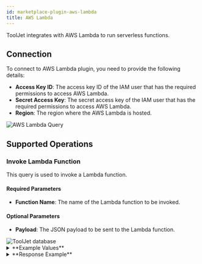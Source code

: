 ```yaml
---
id: marketplace-plugin-aws-lambda
title: AWS Lambda
---
```


ToolJet integrates with AWS Lambda to run serverless functions.

<div style={{paddingTop:'24px', paddingBottom:'24px'}}>

## Connection

To connect to AWS Lambda plugin, you need to provide the following details:

- **Access Key ID**: The access key ID of the IAM user that has the required permissions to access AWS Lambda.
- **Secret Access Key**: The secret access key of the IAM user that has the required permissions to access AWS Lambda.
- **Region**: The region where the AWS Lambda is hosted.

<div style={{textAlign: 'center'}}>
    <img style={{ border:'0', marginBottom:'15px', borderRadius:'5px', boxShadow: '0px 1px 3px rgba(0, 0, 0, 0.2)' }} className="screenshot-full" src="/img/marketplace/plugins/lambda/aws-lambda-config-v2.png" alt="AWS Lambda Query" />
</div>

</div>

<div style={{paddingTop:'24px', paddingBottom:'24px'}}>

## Supported Operations

### Invoke Lambda Function

This query is used to invoke a Lambda function.

#### Required Parameters
- **Function Name**: The name of the Lambda function to be invoked.

#### Optional Parameters
- **Payload**: The JSON payload to be sent to the Lambda function.

<div style={{textAlign: 'center'}}>
    <img style={{ border:'0', marginBottom:'15px', borderRadius:'5px', boxShadow: '0px 1px 3px rgba(0, 0, 0, 0.2)' }} className="screenshot-full" src="/img/marketplace/plugins/lambda/lambda-query-v2.png" alt="ToolJet database" />
</div>

</div>

<details>
<summary>**Example Values**</summary>

```yaml 
Function Name: testAwslambdaPlugin
Payload: //{"key":"value"}
```

</details>

<details>
<summary>**Response Example**</summary>

```json
    "statusCode":200,
    "body:"{"message":"lambda triggered","event":{}}"
```
</details>